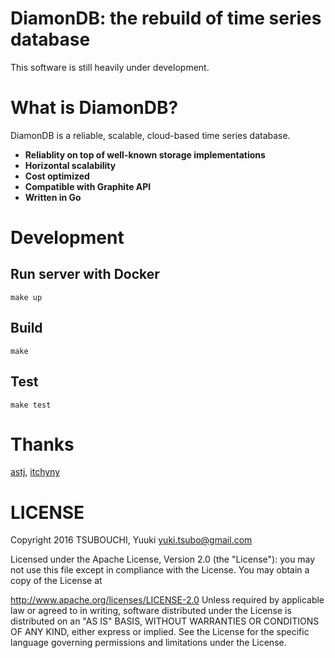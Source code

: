 DiamonDB: the rebuild of time series database
=============================================

This software is still heavily under development.

# What is DiamonDB?

DiamonDB is a reliable, scalable, cloud-based time series database.

- __Reliablity on top of well-known storage implementations__
- __Horizontal scalability__
- __Cost optimized__
- __Compatible with Graphite API__
- __Written in Go__

# Development

## Run server with Docker

```shell
make up
```

## Build

```shell
make
```

## Test

```shell
make test
```

# Thanks

[astj](https://github.com/astj), [itchyny](https://github.com/itchyny)

# LICENSE

Copyright 2016 TSUBOUCHI, Yuuki <yuki.tsubo@gmail.com>

Licensed under the Apache License, Version 2.0 (the "License"): you may not use this file except in compliance with the License. You may obtain a copy of the License at

http://www.apache.org/licenses/LICENSE-2.0
Unless required by applicable law or agreed to in writing, software distributed under the License is distributed on an "AS IS" BASIS, WITHOUT WARRANTIES OR CONDITIONS OF ANY KIND, either express or implied. See the License for the specific language governing permissions and limitations under the License.
